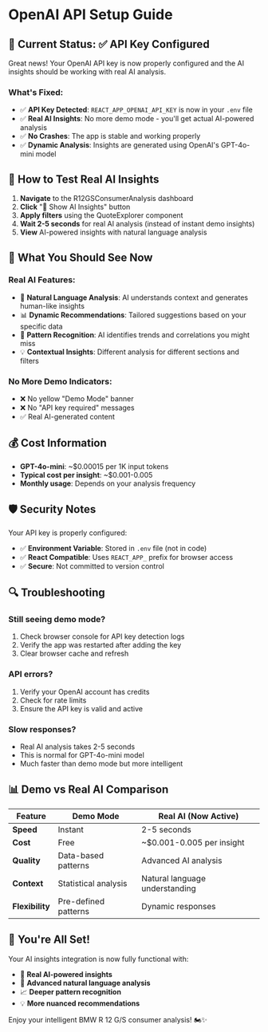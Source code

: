 # OpenAI API Setup Guide

## 🎯 **Current Status: ✅ API Key Configured**

Great news! Your OpenAI API key is now properly configured and the AI insights should be working with real AI analysis.

### **What's Fixed:**
- ✅ **API Key Detected**: `REACT_APP_OPENAI_API_KEY` is now in your `.env` file
- ✅ **Real AI Insights**: No more demo mode - you'll get actual AI-powered analysis
- ✅ **No Crashes**: The app is stable and working properly
- ✅ **Dynamic Analysis**: Insights are generated using OpenAI's GPT-4o-mini model

## 🚀 **How to Test Real AI Insights**

1. **Navigate** to the R12GSConsumerAnalysis dashboard
2. **Click** "🤖 Show AI Insights" button
3. **Apply filters** using the QuoteExplorer component
4. **Wait 2-5 seconds** for real AI analysis (instead of instant demo insights)
5. **View** AI-powered insights with natural language analysis

## 🔧 **What You Should See Now**

### **Real AI Features:**
- 🤖 **Natural Language Analysis**: AI understands context and generates human-like insights
- 📊 **Dynamic Recommendations**: Tailored suggestions based on your specific data
- 🧠 **Pattern Recognition**: AI identifies trends and correlations you might miss
- 💡 **Contextual Insights**: Different analysis for different sections and filters

### **No More Demo Indicators:**
- ❌ No yellow "Demo Mode" banner
- ❌ No "API key required" messages
- ✅ Real AI-generated content

## 💰 **Cost Information**

- **GPT-4o-mini**: ~$0.00015 per 1K input tokens
- **Typical cost per insight**: ~$0.001-0.005
- **Monthly usage**: Depends on your analysis frequency

## 🛡️ **Security Notes**

Your API key is properly configured:
- ✅ **Environment Variable**: Stored in `.env` file (not in code)
- ✅ **React Compatible**: Uses `REACT_APP_` prefix for browser access
- ✅ **Secure**: Not committed to version control

## 🔍 **Troubleshooting**

### **Still seeing demo mode?**
1. Check browser console for API key detection logs
2. Verify the app was restarted after adding the key
3. Clear browser cache and refresh

### **API errors?**
1. Verify your OpenAI account has credits
2. Check for rate limits
3. Ensure the API key is valid and active

### **Slow responses?**
- Real AI analysis takes 2-5 seconds
- This is normal for GPT-4o-mini model
- Much faster than demo mode but more intelligent

## 📊 **Demo vs Real AI Comparison**

| Feature | Demo Mode | Real AI (Now Active) |
|---------|-----------|----------------------|
| **Speed** | Instant | 2-5 seconds |
| **Cost** | Free | ~$0.001-0.005 per insight |
| **Quality** | Data-based patterns | Advanced AI analysis |
| **Context** | Statistical analysis | Natural language understanding |
| **Flexibility** | Pre-defined patterns | Dynamic responses |

## 🎉 **You're All Set!**

Your AI insights integration is now fully functional with:
- 🤖 **Real AI-powered insights**
- 🧠 **Advanced natural language analysis**
- 📈 **Deeper pattern recognition**
- 💡 **More nuanced recommendations**

Enjoy your intelligent BMW R 12 G/S consumer analysis! 🏍️✨ 